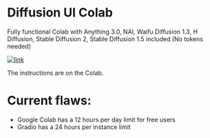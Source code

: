 # Diffusion UI Colab
Fully functional Colab with Anything 3.0, NAI, Waifu Diffusion 1.3, H Diffusion, Stable Diffusion 2, Stable Diffusion 1.5 included (No tokens needed)

[![link](https://colab.research.google.com/assets/colab-badge.svg)](https://colab.research.google.com/github/misobarisic/Diffusion-UI/blob/main/Diffusion_UI.ipynb)

The instructions are on the Colab.

# Current flaws:
- Google Colab has a 12 hours per day limit for free users 
- Gradio has a 24 hours per instance limit
